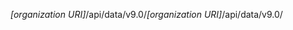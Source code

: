 <span data-ttu-id="9a176-101">*[organization URI]*/api/data/v9.0/</span><span class="sxs-lookup"><span data-stu-id="9a176-101">*[organization URI]*/api/data/v9.0/</span></span>